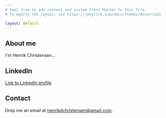 ```yaml
---
# Feel free to add content and custom Front Matter to this file.
# To modify the layout, see https://jekyllrb.com/docs/themes/#overriding-theme-defaults

layout: default
---
```


## About me

I'm Henrik Christensen...


## LinkedIn

[Link to LinkedIn profile](https://www.linkedin.com/in/henrikdchristensen "Link to LinkedIn profile")

## Contact

Drop me an email at <a href="mailto:henrikdchristensen@gmail.com">henrikdchristensen@gmail.com</a>.